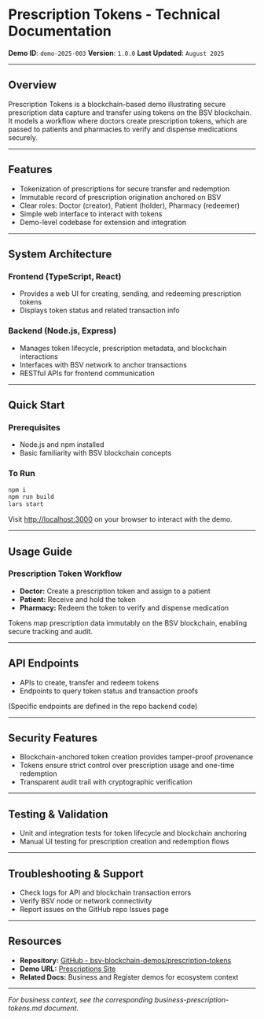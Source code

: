 # Prescription Tokens - Technical Documentation

**Demo ID**: `demo-2025-003`
**Version**: `1.0.0`
**Last Updated**: `August 2025`

---

## Overview

Prescription Tokens is a blockchain-based demo illustrating secure prescription data capture and transfer using tokens on the BSV blockchain. It models a workflow where doctors create prescription tokens, which are passed to patients and pharmacies to verify and dispense medications securely.

---

## Features

- Tokenization of prescriptions for secure transfer and redemption
- Immutable record of prescription origination anchored on BSV
- Clear roles: Doctor (creator), Patient (holder), Pharmacy (redeemer)
- Simple web interface to interact with tokens
- Demo-level codebase for extension and integration

---

## System Architecture

### Frontend (TypeScript, React)

- Provides a web UI for creating, sending, and redeeming prescription tokens
- Displays token status and related transaction info

### Backend (Node.js, Express)

- Manages token lifecycle, prescription metadata, and blockchain interactions
- Interfaces with BSV network to anchor transactions
- RESTful APIs for frontend communication

---

## Quick Start

### Prerequisites

- Node.js and npm installed
- Basic familiarity with BSV blockchain concepts

### To Run

```bash
npm i
npm run build
lars start
```

Visit [http://localhost:3000](http://localhost:3000) on your browser to interact with the demo.

---

## Usage Guide

### Prescription Token Workflow

- **Doctor:** Create a prescription token and assign to a patient
- **Patient:** Receive and hold the token
- **Pharmacy:** Redeem the token to verify and dispense medication

Tokens map prescription data immutably on the BSV blockchain, enabling secure tracking and audit.

---

## API Endpoints

- APIs to create, transfer and redeem tokens
- Endpoints to query token status and transaction proofs

(Specific endpoints are defined in the repo backend code)

---

## Security Features

- Blockchain-anchored token creation provides tamper-proof provenance
- Tokens ensure strict control over prescription usage and one-time redemption
- Transparent audit trail with cryptographic verification

---

## Testing & Validation

- Unit and integration tests for token lifecycle and blockchain anchoring
- Manual UI testing for prescription creation and redemption flows

---

## Troubleshooting & Support

- Check logs for API and blockchain transaction errors
- Verify BSV node or network connectivity
- Report issues on the GitHub repo Issues page

---

## Resources

- **Repository:** [GitHub - bsv-blockchain-demos/prescription-tokens](https://github.com/bsv-blockchain-demos/prescription-tokens)
- **Demo URL:** [Prescriptions Site](https://prescription-tokens.vercel.app/)
- **Related Docs:** Business and Register demos for ecosystem context

---

*For business context, see the corresponding business-prescription-tokens.md document.*

